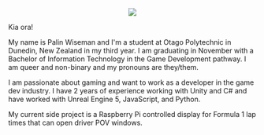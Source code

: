 <div id="header" align="center">
  <img src="https://th.bing.com/th/id/OIP.1x5Kt_Yl6lyjE9LG64MFLgHaF7?rs=1&pid=ImgDetMain"/>
</div>
<p>Kia ora!</p>
<p>My name is Palin Wiseman and I'm a student at Otago Polytechnic in Dunedin, New Zealand in my third year. I am graduating in November with a Bachelor of Information Technology in the Game Development pathway. I am queer and non-binary and my pronouns are they/them.</p>
<p>I am passionate about gaming and want to work as a developer in the game dev industry. I have 2 years of experience working with Unity and C# and have worked with Unreal Engine 5, JavaScript, and Python.</p>
<p>My current side project is a Raspberry Pi controlled display for Formula 1 lap times that can open driver POV windows.</p>

